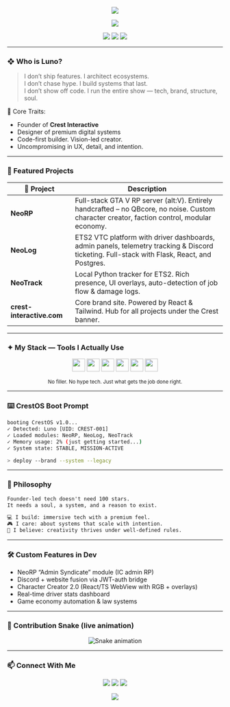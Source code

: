 <!-- Luno — Crest Interactive | Terminal-Core README -->

<p align="center">
  <img src="https://capsule-render.vercel.app/api?type=waving&height=180&section=header&text=Luno%20%7C%20Crest%20Interactive&fontSize=38&color=gradient&animation=twinkling&fontColor=F6F6F6" />
</p>

<p align="center">
  <img src="https://readme-typing-svg.demolab.com?font=JetBrains+Mono&size=22&pause=2000&color=F1E5C7&center=true&vCenter=true&width=550&lines=Founder.+Architect.+Visionary.;Premium+systems+for+serious+projects.;Built+by+Luno%2C+powered+by+Crest+Interactive." />
</p>

<p align="center">
  <img src="https://img.shields.io/badge/%F0%9F%8C%8D%20Based%20in-Switzerland-1E1D2F?style=flat-square&color=F1E5C7" />
  <img src="https://img.shields.io/badge/%F0%9F%A7%A0%20Crest%20Interactive%20Founder-1E1D2F?style=flat-square&color=676767" />
  <img src="https://img.shields.io/badge/%F0%9F%8E%AF%20Clarity%20%7C%20Code%20%7C%20Chaos-1E1D2F?style=flat-square&color=F6F6F6" />
</p>

---

### ❖ Who is Luno?

> I don’t ship features. I architect ecosystems.  
> I don’t chase hype. I build systems that last.  
> I don’t show off code. I run the entire show — tech, brand, structure, soul.

🧠 Core Traits:
- Founder of **Crest Interactive**
- Designer of premium digital systems
- Code-first builder. Vision-led creator.
- Uncompromising in UX, detail, and intention.

---

### 🧱 Featured Projects

| 🚀 Project       | Description |
|------------------|-------------|
| **NeoRP** | Full-stack GTA V RP server (alt:V). Entirely handcrafted – no QBcore, no noise. Custom character creator, faction control, modular economy. |
| **NeoLog** | ETS2 VTC platform with driver dashboards, admin panels, telemetry tracking & Discord ticketing. Full-stack with Flask, React, and Postgres. |
| **NeoTrack** | Local Python tracker for ETS2. Rich presence, UI overlays, auto-detection of job flow & damage logs. |
| **crest-interactive.com** | Core brand site. Powered by React & Tailwind. Hub for all projects under the Crest banner. |

---

### ✦ My Stack — Tools I Actually Use

<p align="center">
  <code><img height="30" src="https://cdn.jsdelivr.net/gh/devicons/devicon/icons/typescript/typescript-original.svg" /></code>
  <code><img height="30" src="https://cdn.jsdelivr.net/gh/devicons/devicon/icons/react/react-original.svg" /></code>
  <code><img height="30" src="https://cdn.jsdelivr.net/gh/devicons/devicon/icons/python/python-original.svg" /></code>
  <code><img height="30" src="https://cdn.jsdelivr.net/gh/devicons/devicon/icons/mongodb/mongodb-original.svg" /></code>
  <code><img height="30" src="https://cdn.jsdelivr.net/gh/devicons/devicon/icons/flask/flask-original.svg" /></code>
  <code><img height="30" src="https://cdn.jsdelivr.net/gh/devicons/devicon/icons/figma/figma-original.svg" /></code>
</p>

<p align="center"><sub>No filler. No hype tech. Just what gets the job done right.</sub></p>

---

### ⌨️ CrestOS Boot Prompt

```bash
booting CrestOS v1.0...
✓ Detected: Luno [UID: CREST-001]
✓ Loaded modules: NeoRP, NeoLog, NeoTrack
✓ Memory usage: 2% (just getting started...)
✓ System state: STABLE, MISSION-ACTIVE

> deploy --brand --system --legacy
```

---

### 📜 Philosophy

```txt
Founder-led tech doesn't need 100 stars.
It needs a soul, a system, and a reason to exist.

💻 I build: immersive tech with a premium feel.
🎮 I care: about systems that scale with intention.
🧠 I believe: creativity thrives under well-defined rules.
```

---

### 🛠 Custom Features in Dev

- NeoRP “Admin Syndicate” module (IC admin RP)
- Discord + website fusion via JWT-auth bridge
- Character Creator 2.0 (React/TS WebView with RGB + overlays)
- Real-time driver stats dashboard
- Game economy automation & law systems

---

### 🐍 Contribution Snake (live animation)

<p align="center">
  <picture>
    <source media="(prefers-color-scheme: dark)" srcset="https://raw.githubusercontent.com/Luno/Luno/output/github-snake-dark.svg" />
    <source media="(prefers-color-scheme: light)" srcset="https://raw.githubusercontent.com/Luno/Luno/output/github-snake.svg" />
    <img alt="Snake animation" src="https://raw.githubusercontent.com/Luno/Luno/output/github-snake.svg" />
  </picture>
</p>

---

### 📫 Connect With Me

<p align="center">
  <a href="mailto:hello@crest-interactive.com"><img src="https://img.shields.io/badge/Email-F1E5C7?style=for-the-badge&logo=gmail&logoColor=171322" /></a>
  <a href="https://crest-interactive.com"><img src="https://img.shields.io/badge/Website-F6F6F6?style=for-the-badge&logo=chrome&logoColor=171322" /></a>
  <a href="https://discord.gg/neo-rp"><img src="https://img.shields.io/badge/Join%20NeoRP-7289DA?style=for-the-badge&logo=discord&logoColor=white" /></a>
</p>

<p align="center">
  <img src="https://capsule-render.vercel.app/api?type=waving&height=120&section=footer&color=gradient" />
</p>
